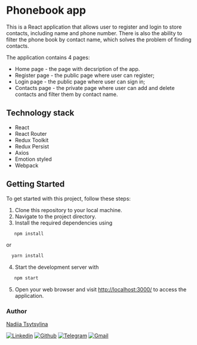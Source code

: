 # Phonebook app

This is a React application that allows user to register and login to store
contacts, including name and phone number. There is also the ability to filter
the phone book by contact name, which solves the problem of finding contacts.

The application contains 4 pages:

- Home page - the page with decsription of the app.
- Register page - the public page where user can register;
- Login page - the public page where user can sign in;
- Contacts page - the private page where user can add and delete contacts and
  filter them by contact name.

## Technology stack

- React
- React Router
- Redux Toolkit
- Redux Persist
- Axios
- Emotion styled
- Webpack

## Getting Started

To get started with this project, follow these steps:

1. Clone this repository to your local machine.
2. Navigate to the project directory.
3. Install the required dependencies using

```bash
   npm install
```

or

```bash
  yarn install
```

4. Start the development server with

```bash
   npm start
```

5. Open your web browser and visit
   [http://localhost:3000/](http://localhost:3000/) to access the application.

### Author

[Nadiia Tsytsylina](https://github.com/nadiia-tsytsylina)

[![Linkedin](https://img.shields.io/badge/LinkedIn-0077B5?style=for-the-badge&logo=linkedin&logoColor=white)](https://www.linkedin.com/in/nadiia-tsytsylina/)
[![Github](https://img.shields.io/badge/GitHub-100000?style=for-the-badge&logo=github&logoColor=white)](https://github.com/nadiia-tsytsylina)
[![Telegram](https://img.shields.io/badge/Telegram-2CA5E0?style=for-the-badge&logo=telegram&logoColor=white)](https://t.me/Nadiia_tsytsylina)
[![Gmail](https://img.shields.io/badge/Gmail-D14836?style=for-the-badge&logo=gmail&logoColor=white)](mailto:miniova95@gmail.com)
